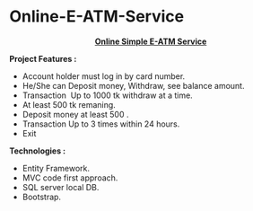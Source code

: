# Online-E-ATM-Service
<p align="center"><b><span style="text-decoration: underline;">Online Simple E-ATM Service</span></b></p>
<p><b>Project Features :</b></p>
<ul>
<li>Account holder must log in by card number.</li>
<li>He/She can Deposit money, Withdraw, see balance amount.</li>
<li>Transaction &nbsp;Up to 1000 tk withdraw at a time.</li>
<li>At least 500 tk remaning.</li>
<li>Deposit money at least 500 .</li>
<li>Transaction Up to 3 times within 24 hours.</li>
<li>Exit&nbsp;</li>
</ul>
<p><b>Technologies :</b></p>
<ul>
<li>Entity Framework.</li>
<li>MVC code first approach.</li>
<li>SQL server local DB.</li>
<li>Bootstrap.</li>
</ul>
